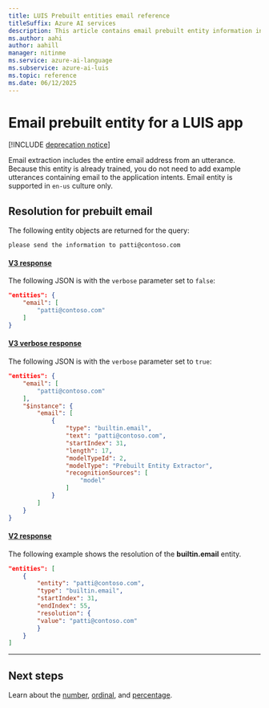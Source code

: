 ```yaml
---
title: LUIS Prebuilt entities email reference
titleSuffix: Azure AI services
description: This article contains email prebuilt entity information in Language Understanding (LUIS).
ms.author: aahi
author: aahill
manager: nitinme
ms.service: azure-ai-language
ms.subservice: azure-ai-luis
ms.topic: reference
ms.date: 06/12/2025
---
```


# Email prebuilt entity for a LUIS app

[!INCLUDE [deprecation notice](./includes/deprecation-notice.md)]

Email extraction includes the entire email address from an utterance. Because this entity is already trained, you do not need to add example utterances containing email to the application intents. Email entity is supported in `en-us` culture only.

## Resolution for prebuilt email

The following entity objects are returned for the query:

`please send the information to patti@contoso.com`

#### [V3 response](#tab/V3)

The following JSON is with the `verbose` parameter set to `false`:

```json
"entities": {
    "email": [
        "patti@contoso.com"
    ]
}
```
#### [V3 verbose response](#tab/V3-verbose)

The following JSON is with the `verbose` parameter set to `true`:

```json
"entities": {
    "email": [
        "patti@contoso.com"
    ],
    "$instance": {
        "email": [
            {
                "type": "builtin.email",
                "text": "patti@contoso.com",
                "startIndex": 31,
                "length": 17,
                "modelTypeId": 2,
                "modelType": "Prebuilt Entity Extractor",
                "recognitionSources": [
                    "model"
                ]
            }
        ]
    }
}
```
#### [V2 response](#tab/V2)

The following example shows the resolution of the **builtin.email** entity.

```json
"entities": [
    {
        "entity": "patti@contoso.com",
        "type": "builtin.email",
        "startIndex": 31,
        "endIndex": 55,
        "resolution": {
        "value": "patti@contoso.com"
        }
    }
]
```
* * *

## Next steps



Learn about the [number](luis-reference-prebuilt-number.md), [ordinal](luis-reference-prebuilt-ordinal.md), and [percentage](luis-reference-prebuilt-percentage.md).
